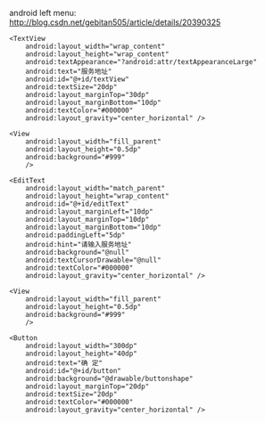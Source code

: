 android left menu: <br/>
http://blog.csdn.net/gebitan505/article/details/20390325
<br/>

<LinearLayout xmlns:android="http://schemas.android.com/apk/res/android"
    android:orientation="vertical"
    android:layout_width="fill_parent"
    android:layout_height="match_parent"
    android:background="#FFFFFF"
    >

    <TextView
        android:layout_width="wrap_content"
        android:layout_height="wrap_content"
        android:textAppearance="?android:attr/textAppearanceLarge"
        android:text="服务地址"
        android:id="@+id/textView"
        android:textSize="20dp"
        android:layout_marginTop="30dp"
        android:layout_marginBottom="10dp"
        android:textColor="#000000"
        android:layout_gravity="center_horizontal" />

    <View
        android:layout_width="fill_parent"
        android:layout_height="0.5dp"
        android:background="#999"
        />

    <EditText
        android:layout_width="match_parent"
        android:layout_height="wrap_content"
        android:id="@+id/editText"
        android:layout_marginLeft="10dp"
        android:layout_marginTop="10dp"
        android:layout_marginBottom="10dp"
        android:paddingLeft="5dp"
        android:hint="请输入服务地址"
        android:background="@null"
        android:textCursorDrawable="@null"
        android:textColor="#000000"
        android:layout_gravity="center_horizontal" />

    <View
        android:layout_width="fill_parent"
        android:layout_height="0.5dp"
        android:background="#999"
        />

    <Button
        android:layout_width="300dp"
        android:layout_height="40dp"
        android:text="确 定"
        android:id="@+id/button"
        android:background="@drawable/buttonshape"
        android:layout_marginTop="20dp"
        android:textSize="20dp"
        android:textColor="#000000"
        android:layout_gravity="center_horizontal" />

</LinearLayout>
